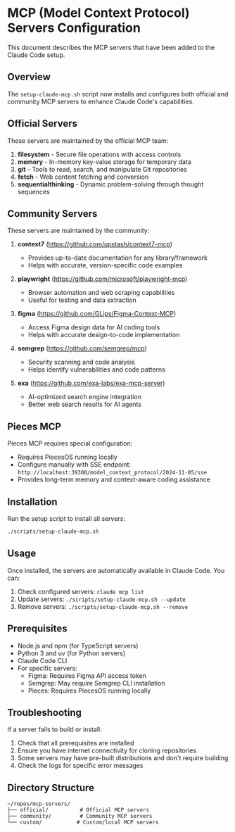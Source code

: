 # MCP (Model Context Protocol) Servers Configuration

This document describes the MCP servers that have been added to the Claude Code setup.

## Overview

The `setup-claude-mcp.sh` script now installs and configures both official and community MCP servers to enhance Claude Code's capabilities.

## Official Servers

These servers are maintained by the official MCP team:

1. **filesystem** - Secure file operations with access controls
2. **memory** - In-memory key-value storage for temporary data
3. **git** - Tools to read, search, and manipulate Git repositories
4. **fetch** - Web content fetching and conversion
5. **sequentialthinking** - Dynamic problem-solving through thought sequences

## Community Servers

These servers are maintained by the community:

1. **context7** (https://github.com/upstash/context7-mcp)
   - Provides up-to-date documentation for any library/framework
   - Helps with accurate, version-specific code examples

2. **playwright** (https://github.com/microsoft/playwright-mcp)
   - Browser automation and web scraping capabilities
   - Useful for testing and data extraction

3. **figma** (https://github.com/GLips/Figma-Context-MCP)
   - Access Figma design data for AI coding tools
   - Helps with accurate design-to-code implementation

4. **semgrep** (https://github.com/semgrep/mcp)
   - Security scanning and code analysis
   - Helps identify vulnerabilities and code patterns

5. **exa** (https://github.com/exa-labs/exa-mcp-server)
   - AI-optimized search engine integration
   - Better web search results for AI agents

## Pieces MCP

Pieces MCP requires special configuration:
- Requires PiecesOS running locally
- Configure manually with SSE endpoint: `http://localhost:39300/model_context_protocol/2024-11-05/sse`
- Provides long-term memory and context-aware coding assistance

## Installation

Run the setup script to install all servers:

```bash
./scripts/setup-claude-mcp.sh
```

## Usage

Once installed, the servers are automatically available in Claude Code. You can:

1. Check configured servers: `claude mcp list`
2. Update servers: `./scripts/setup-claude-mcp.sh --update`
3. Remove servers: `./scripts/setup-claude-mcp.sh --remove`

## Prerequisites

- Node.js and npm (for TypeScript servers)
- Python 3 and uv (for Python servers)
- Claude Code CLI
- For specific servers:
  - Figma: Requires Figma API access token
  - Semgrep: May require Semgrep CLI installation
  - Pieces: Requires PiecesOS running locally

## Troubleshooting

If a server fails to build or install:
1. Check that all prerequisites are installed
2. Ensure you have internet connectivity for cloning repositories
3. Some servers may have pre-built distributions and don't require building
4. Check the logs for specific error messages

## Directory Structure

```
~/repos/mcp-servers/
├── official/          # Official MCP servers
├── community/         # Community MCP servers
└── custom/           # Custom/local MCP servers
```